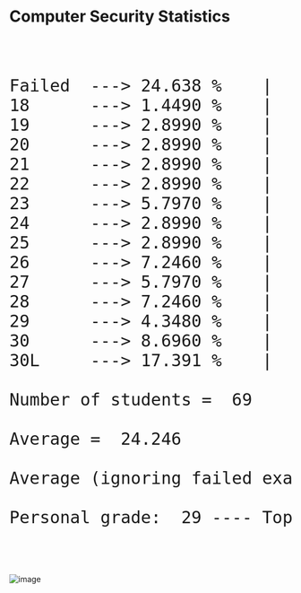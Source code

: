 # Computer Security Statistics

<pre><span class="inner-pre" style="font-size: 30px">

Failed  ---> 24.638 %    |  17  |
18      ---> 1.4490 %    |  1   |
19      ---> 2.8990 %    |  2   |
20      ---> 2.8990 %    |  2   |
21      ---> 2.8990 %    |  2   |
22      ---> 2.8990 %    |  2   |
23      ---> 5.7970 %    |  4   |
24      ---> 2.8990 %    |  2   |
25      ---> 2.8990 %    |  2   |
26      ---> 7.2460 %    |  5   |
27      ---> 5.7970 %    |  4   |
28      ---> 7.2460 %    |  5   |
29      ---> 4.3480 %    |  3   |
30      ---> 8.6960 %    |  6   |
30L     ---> 17.391 %    |  12  |

Number of students =  69

Average =  24.246 

Average (ignoring failed exams) =  26.942 

Personal grade:  29 ---- Top  30.435 %


</pre>
![image](https://quickchart.io/chart?c={type:'bar',data:{labels:['17','18','19','20','21','22','23','24','25','26','27','28','29','30','30L'],datasets:[{label:'Number%20of%20students',data:[17,1,2,2,2,2,4,2,2,5,4,5,3,6,12,]}]}})
